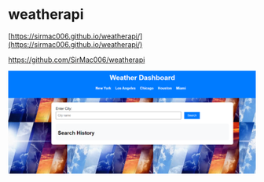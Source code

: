 # weatherapi

[https://sirmac006.github.io/weatherapi/](https://sirmac006.github.io/weatherapi/)

https://github.com/SirMac006/weatherapi

![1708305026115](image/README/1708305026115.png)
